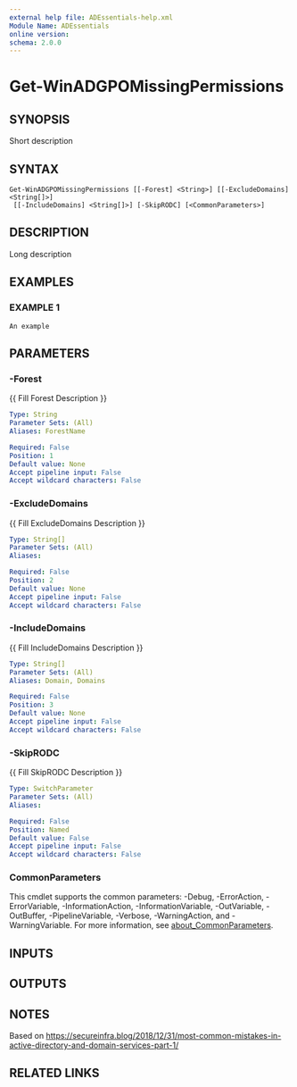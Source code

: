 ```yaml
---
external help file: ADEssentials-help.xml
Module Name: ADEssentials
online version:
schema: 2.0.0
---
```


# Get-WinADGPOMissingPermissions

## SYNOPSIS
Short description

## SYNTAX

```
Get-WinADGPOMissingPermissions [[-Forest] <String>] [[-ExcludeDomains] <String[]>]
 [[-IncludeDomains] <String[]>] [-SkipRODC] [<CommonParameters>]
```

## DESCRIPTION
Long description

## EXAMPLES

### EXAMPLE 1
```
An example
```

## PARAMETERS

### -Forest
{{ Fill Forest Description }}

```yaml
Type: String
Parameter Sets: (All)
Aliases: ForestName

Required: False
Position: 1
Default value: None
Accept pipeline input: False
Accept wildcard characters: False
```

### -ExcludeDomains
{{ Fill ExcludeDomains Description }}

```yaml
Type: String[]
Parameter Sets: (All)
Aliases:

Required: False
Position: 2
Default value: None
Accept pipeline input: False
Accept wildcard characters: False
```

### -IncludeDomains
{{ Fill IncludeDomains Description }}

```yaml
Type: String[]
Parameter Sets: (All)
Aliases: Domain, Domains

Required: False
Position: 3
Default value: None
Accept pipeline input: False
Accept wildcard characters: False
```

### -SkipRODC
{{ Fill SkipRODC Description }}

```yaml
Type: SwitchParameter
Parameter Sets: (All)
Aliases:

Required: False
Position: Named
Default value: False
Accept pipeline input: False
Accept wildcard characters: False
```

### CommonParameters
This cmdlet supports the common parameters: -Debug, -ErrorAction, -ErrorVariable, -InformationAction, -InformationVariable, -OutVariable, -OutBuffer, -PipelineVariable, -Verbose, -WarningAction, and -WarningVariable. For more information, see [about_CommonParameters](http://go.microsoft.com/fwlink/?LinkID=113216).

## INPUTS

## OUTPUTS

## NOTES
Based on https://secureinfra.blog/2018/12/31/most-common-mistakes-in-active-directory-and-domain-services-part-1/

## RELATED LINKS
